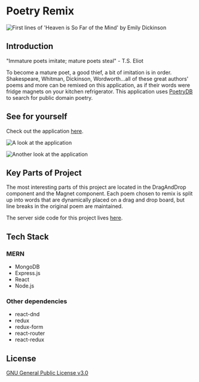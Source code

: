 # Poetry Remix

![First lines of 'Heaven is So Far of the Mind' by Emily Dickinson](https://user-images.githubusercontent.com/39100656/45892075-f98a0800-bd7b-11e8-9209-204dadbe83ba.PNG)

## Introduction
"Immature poets imitate; mature poets steal" - T.S. Eliot</p><p className="spaced centered"> To become a mature poet, a good thief, a bit of imitation is in order. 
 Shakespeare, Whitman, Dickinson, Wordworth...all of these great authors' poems and more can be remixed on this application, as if their words were fridge magnets on your kitchen refrigerator. 
 This application uses [PoetryDB](https://github.com/thundercomb/poetrydb) to search for public domain poetry.

## See for yourself
Check out the application [here](https://poetry-remix-client.herokuapp.com/).

![A look at the application](https://user-images.githubusercontent.com/39100656/45892094-04449d00-bd7c-11e8-9e56-2a5b75898f10.PNG)

![Another look at the application](https://user-images.githubusercontent.com/39100656/45898630-5ba03880-bd8f-11e8-84ed-45ac59e27209.PNG)

## Key Parts of Project
The most interesting parts of this project are located in the DragAndDrop component and the Magnet component. Each poem chosen to remix is split up into words that are dynamically placed on a drag and drop board,
but line breaks in the original poem are maintained.

The server side code for this project lives [here](https://github.com/burkeKoontz/poetry-remix-server).

## Tech Stack
### MERN
* MongoDB
* Express.js
* React
* Node.js

### Other dependencies
* react-dnd
* redux
* redux-form
* react-router
* react-redux

## License
[GNU General Public License v3.0](https://choosealicense.com/licenses/gpl-3.0/)
